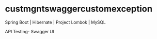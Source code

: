 # custmgntswaggercustomexception

Spring Boot | Hibernate | Project Lombok | MySQL

API Testing- Swagger UI